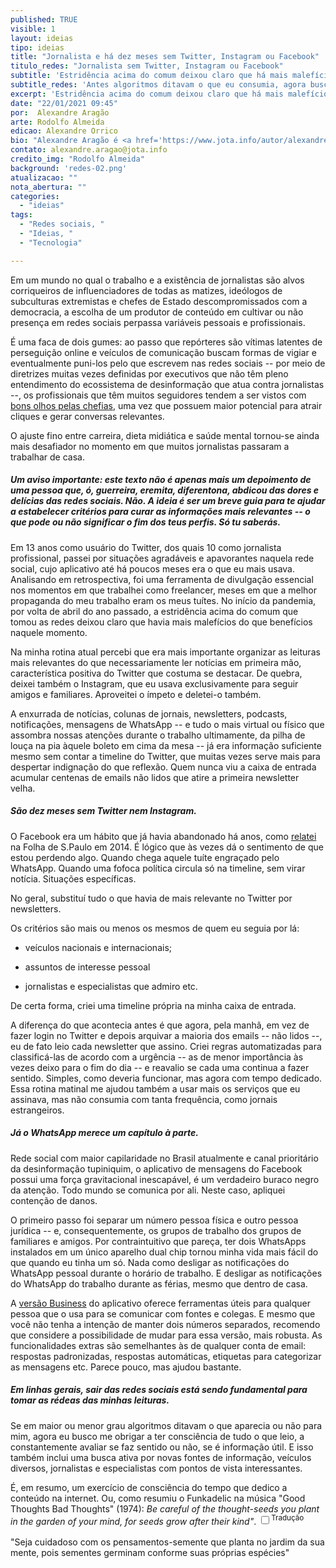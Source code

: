 ```yaml
---
published: TRUE
visible: 1
layout: ideias
tipo: ideias
title: "Jornalista e há dez meses sem Twitter, Instagram ou Facebook"
titulo_redes: "Jornalista sem Twitter, Instagram ou Facebook"
subtitle: 'Estridência acima do comum deixou claro que há mais malefícios do que benefícios em usar as redes sociais; antes algoritmos ditavam o que eu consumia, agora busco ter consciência do que leio'
subtitle_redes: 'Antes algoritmos ditavam o que eu consumia, agora busco ter consciência do que leio'
excerpt: 'Estridência acima do comum deixou claro que há mais malefícios do que benefícios em usar as redes sociais; antes algoritmos ditavam o que eu consumia, agora busco ter consciência do que leio'
date: "22/01/2021 09:45"
por:  Alexandre Aragão
arte: Rodolfo Almeida
edicao: Alexandre Orrico
bio: "Alexandre Aragão é <a href='https://www.jota.info/autor/alexandre-aragao' target='_blank'>gerente de customer success</a> do JOTA em São Paulo. Edita a newsletter Impacto nas Instituições, enviada para os assinantes JOTA Pro Poder. Foi repórter do jornal Folha de S.Paulo, da revista Veja e do BuzzFeed News no Brasil. Colaborou com Aos Fatos, Época, The Intercept Brasil, piauí, entre outras publicações."
contato: alexandre.aragao@jota.info
credito_img: "Rodolfo Almeida"
background: 'redes-02.png'
atualizacao: ""
nota_abertura: ""
categories:
  - "ideias"
tags:
  - "Redes sociais, "
  - "Ideias, "
  - "Tecnologia"

---
```


Em um mundo no qual o trabalho e a existência de jornalistas são alvos corriqueiros de influenciadores de todas as matizes, ideólogos de subculturas extremistas e chefes de Estado descompromissados com a democracia, a escolha de um produtor de conteúdo em cultivar ou não presença em redes sociais perpassa variáveis pessoais e profissionais.

É uma faca de dois gumes: ao passo que repórteres são vítimas latentes de perseguição online e veículos de comunicação buscam formas de vigiar e eventualmente puni-los pelo que escrevem nas redes sociais -- por meio de diretrizes muitas vezes definidas por executivos que não têm pleno entendimento do ecossistema de desinformação que atua contra jornalistas --, os profissionais que têm muitos seguidores tendem a ser vistos com [bons olhos pelas chefias](https://www.cjr.org/the_media_today/felicia_sonmez_kobe_bryant_washington_post.php), uma vez que possuem maior potencial para atrair cliques e gerar conversas relevantes.

O ajuste fino entre carreira, dieta midiática e saúde mental tornou-se ainda mais desafiador no momento em que muitos jornalistas passaram a trabalhar de casa.

##### **Um aviso importante:** este texto não é apenas mais um depoimento de uma pessoa que, ó, guerreira, eremita, diferentona, abdicou das dores e delícias das redes sociais. Não. A ideia é ser um breve guia para te ajudar a estabelecer critérios para curar as informações mais relevantes -- o que pode ou não significar o fim dos teus perfis. Só tu saberás.

Em 13 anos como usuário do Twitter, dos quais 10 como jornalista profissional, passei por situações agradáveis e apavorantes naquela rede social, cujo aplicativo até há poucos meses era o que eu mais usava. Analisando em retrospectiva, foi uma ferramenta de divulgação essencial nos momentos em que trabalhei como freelancer, meses em que a melhor propaganda do meu trabalho eram os meus tuítes. No início da pandemia, por volta de abril do ano passado, a estridência acima do comum que tomou as redes deixou claro que havia mais malefícios do que benefícios naquele momento.

Na minha rotina atual percebi que era mais importante organizar as leituras mais relevantes do que necessariamente ler notícias em primeira mão, característica positiva do Twitter que costuma se destacar. De quebra, deixei também o Instagram, que eu usava exclusivamente para seguir amigos e familiares. Aproveitei o ímpeto e deletei-o também.

A enxurrada de notícias, colunas de jornais, newsletters, podcasts, notificações, mensagens de WhatsApp -- e tudo o mais virtual ou físico que assombra nossas atenções durante o trabalho ultimamente, da pilha de louça na pia àquele boleto em cima da mesa -- já era informação suficiente mesmo sem contar a timeline do Twitter, que muitas vezes serve mais para despertar indignação do que reflexão. Quem nunca viu a caixa de entrada acumular centenas de emails não lidos que atire a primeira newsletter velha.

##### São dez meses sem Twitter nem Instagram.

O Facebook era um hábito que já havia abandonado há anos, como [relatei](https://www1.folha.uol.com.br/tec/2014/07/1484727-facebook-deixa-usuario-ver-todos-os-passos-armazenados-pela-rede-social.shtml) na Folha de S.Paulo em 2014. É lógico que às vezes dá o sentimento de que estou perdendo algo. Quando chega aquele tuíte engraçado pelo WhatsApp. Quando uma fofoca política circula só na timeline, sem virar notícia. Situações específicas.

No geral, substituí tudo o que havia de mais relevante no Twitter por newsletters.

Os critérios são mais ou menos os mesmos de quem eu seguia por lá:

- veículos nacionais e internacionais;

- assuntos de interesse pessoal

- jornalistas e especialistas que admiro etc.

De certa forma, criei uma timeline própria na minha caixa de entrada.

A diferença do que acontecia antes é que agora, pela manhã, em vez de fazer login no Twitter e depois arquivar a maioria dos emails -- não lidos --, eu de fato leio cada newsletter que assino. Criei regras automatizadas para classificá-las de acordo com a urgência -- as de menor importância às vezes deixo para o fim do dia -- e reavalio se cada uma continua a fazer sentido. Simples, como deveria funcionar, mas agora com tempo dedicado. Essa rotina matinal me ajudou também a usar mais os serviços que eu assinava, mas não consumia com tanta frequência, como jornais estrangeiros.

##### Já o WhatsApp merece um capítulo à parte.

Rede social com maior capilaridade no Brasil atualmente e canal prioritário da desinformação tupiniquim, o aplicativo de mensagens do Facebook possui uma força gravitacional inescapável, é um verdadeiro buraco negro da atenção. Todo mundo se comunica por ali. Neste caso, apliquei contenção de danos.

O primeiro passo foi separar um número pessoa física e outro pessoa jurídica -- e, consequentemente, os grupos de trabalho dos grupos de familiares e amigos. Por contraintuitivo que pareça, ter dois WhatsApps instalados em um único aparelho dual chip tornou minha vida mais fácil do que quando eu tinha um só. Nada como desligar as notificações do WhatsApp pessoal durante o horário de trabalho. E desligar as notificações do WhatsApp do trabalho durante as férias, mesmo que dentro de casa.

A [versão Business](https://www.whatsapp.com/business/?lang=pt_br) do aplicativo oferece ferramentas úteis para qualquer pessoa que o usa para se comunicar com fontes e colegas. E mesmo que você não tenha a intenção de manter dois números separados, recomendo que considere a possibilidade de mudar para essa versão, mais robusta. As funcionalidades extras são semelhantes às de qualquer conta de email: respostas padronizadas, respostas automáticas, etiquetas para categorizar as mensagens etc. Parece pouco, mas ajudou bastante.

##### Em linhas gerais, sair das redes sociais está sendo fundamental para tomar as rédeas das minhas leituras.

Se em maior ou menor grau algoritmos ditavam o que aparecia ou não para mim, agora eu busco me obrigar a ter consciência de tudo o que leio, a constantemente avaliar se faz sentido ou não, se é informação útil. E isso também inclui uma busca ativa por novas fontes de informação, veículos diversos, jornalistas e especialistas com pontos de vista interessantes.

É, em resumo, um exercício de consciência do tempo que dedico a conteúdo na internet. Ou, como resumiu o Funkadelic na música "Good Thoughts Bad Thoughts" (1974): _Be careful of the thought-seeds you plant in the garden of your mind, for seeds grow after their kind"_.  <input type="checkbox" id="cb1" /><label for="cb1"><sup class="note">Tradução</sup></label><span><br><br>"Seja cuidadoso com os pensamentos-semente que planta no jardim da sua mente, pois sementes germinam conforme suas próprias espécies"<br><br></span>
